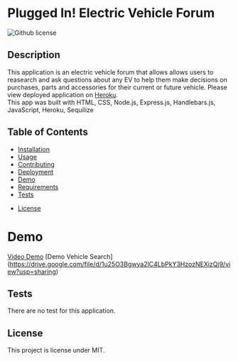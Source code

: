 # Plugged In! Electric Vehicle Forum

![Github license](http://img.shields.io/badge/license-MIT-blue.svg)

## Description

This application is an electric vehicle forum that allows allows users to reasearch and ask questions about any EV to help them make decisions on purchases, parts and accessories for their current or future vehicle.
Please view deployed application on [Heroku](https://foobarnauts-project-2.herokuapp.com/).<br>
This app was built with HTML, CSS, Node.js, Express.js, Handlebars.js, JavaScript, Heroku, Sequilize

## Table of Contents

- [Installation](#installation)
- [Usage](#usage)
- [Contributing](#contributing)
- [Deployment](#deployment)
- [Demo](#demo)
- [Requirements](#requirements)
- [Tests](#tests)
<!-- * [Questions](#questions) -->
- [License](#license)

# Demo

[Video Demo](./client/assets/images/PluggedIn_Screenshot.mov)
[Demo Vehicle Search] (https://drive.google.com/file/d/1u25O3Bgwya2lC4LbPkY3HzozNEXizQj9/view?usp=sharing)

## Tests

There are no test for this application.

## License

This project is license under MIT.
